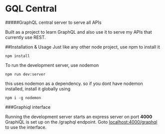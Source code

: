 # GQL Central
#####GraphQL central server to serve all APIs

Built as a project to learn GraphQL and also use it to serve my APIs that currently use REST.


##Installation & Usage
Just like any other node project, use npm to install it

    npm install
    
To run the development server, use nodemon

    npm run dev:server
    
this uses nodemon as a dependency. so if you dont have nodemon installed, install it globally using

    npm i -g nodemon
    
###Graphiql interface

Running the development server starts an express server on port __4000__
GraphiQL is set up on the /graphql endpoint.
Goto [localhost:4000/graphql](http://localhost:4000/graphql/) to use the interface.

